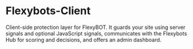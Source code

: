 # Flexybots-Client
Client-side protection layer for FlexyBOT. It guards your site using server signals and optional JavaScript signals, communicates with the Flexybots Hub for scoring and decisions, and offers an admin dashboard.
